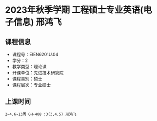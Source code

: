 # 2023年秋季学期 工程硕士专业英语(电子信息) 邢鸿飞






## 课程信息

- 课程号：EIEN6201U.04
- 学分：2
- 教学类型：理论课
- 开课单位：先进技术研究院
- 课程类别：硕士
- 课程层次：专业硕士

## 上课时间

```
2~4,6~13周 GH-408 :3(3,4,5) 邢鸿飞
```

